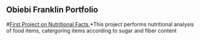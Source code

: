 ## Obiebi Franklin Portfolio
#[First Project on Nutritional Facts ](https://github.com/Mrmof/Obiebi_Franklin)
*This project performs nutritional analysis of food items, catergoring items according to sugar and fiber content
